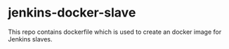 # jenkins-docker-slave

This repo contains dockerfile which is used to create an docker image for Jenkins slaves.